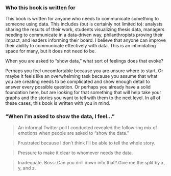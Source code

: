 ### Who this book is written for 

This book is written for anyone who needs to communicate something to someone using data. This includes (but is certainly not limited to): analysts sharing the results of their work, students visualizing thesis data, managers needing to communicate in a data‐driven way, philanthropists proving their impact, and leaders informing their board. I believe that anyone can improve their ability to communicate effectively with data. This is an intimidating space for many, but it does not need to be.

When you are asked to “show data,” what sort of feelings does that evoke?

Perhaps you feel uncomfortable because you are unsure where to start. Or maybe it feels like an overwhelming task because you assume that what you are creating needs to be complicated and show enough detail to answer every possible question. Or perhaps you already have a solid foundation here, but are looking for that something that will help take your graphs and the stories you want to tell with them to the next level. In all of these cases, this book is written with you in mind.

### “When I’m asked to show the data, I feel…”

> An informal Twitter poll I conducted revealed the follow-ing mix of emotions when people are asked to “show the data.”

> Frustrated because I don’t think I’ll be able to tell the whole story.

> Pressure to make it clear to whomever needs the data.

> Inadequate. Boss: Can you drill down into that? Give me the split by x, y, and z.
